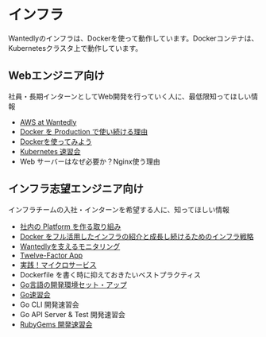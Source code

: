 インフラ
=======

Wantedlyのインフラは、Dockerを使って動作しています。Dockerコンテナは、Kubernetesクラスタ上で動作しています。

## Webエンジニア向け

社員・長期インターンとしてWeb開発を行っていく人に、最低限知ってほしい情報

- [AWS at Wantedly](https://github.com/wantedly/infrastructure/blob/master/guides/aws/aws-at-wantedly.md)
- [Docker を Production で使い続ける理由](https://www.wantedly.com/companies/wantedly/post_articles/27548)
- [Dockerを使ってみよう](https://github.com/wantedly/paus/blob/master/doc/tutorial-docker.md)
- [Kubernetes 速習会](http://qiita.com/koudaiii/items/d0b3b0b78dc44d97232a)
- Web サーバーはなぜ必要か？Nginx使う理由


## インフラ志望エンジニア向け

インフラチームの入社・インターンを希望する人に、知ってほしい情報

- [社内の Platform を作る取り組み](https://speakerdeck.com/koudaiii/number-ocif16)
- [Docker をフル活用したインフラの紹介と成長し続けるためのインフラ戦略](https://speakerdeck.com/dtan4/number-abejameetup)
- [Wantedlyを支えるモニタリング](http://qiita.com/koudaiii/items/bc89368e1279649f2498)
- [Twelve-Factor App](https://12factor.net/ja/)
- [実践！マイクロサービス](https://speakerdeck.com/awakia/shi-jian-maikurosabisu)
- Dockerfile を書く時に抑えておきたいベストプラクティス
- [Go言語の開発環境セット・アップ](http://qiita.com/awakia/items/7bf03fd96a74502073b8)
- [Go速習会](http://qiita.com/awakia/items/d646cc3fd7ee3d223909#_reference-6990c0edc8534d4ffaeb)
- Go CLI 開発速習会
- Go API Server & Test 開発速習会
- [RubyGems 開発速習会](http://qiita.com/dtan4/items/ea25b1c74346e330d5eb)
